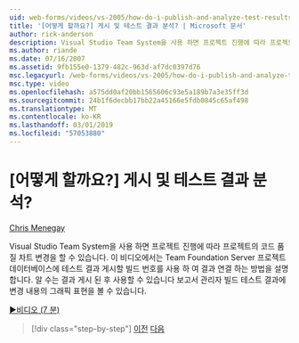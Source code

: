 ```yaml
---
uid: web-forms/videos/vs-2005/how-do-i-publish-and-analyze-test-results
title: '[어떻게 할까요?] 게시 및 테스트 결과 분석? | Microsoft 문서'
author: rick-anderson
description: Visual Studio Team System을 사용 하면 프로젝트 진행에 따라 프로젝트의 코드 품질 차트 변경을 할 수 있습니다. 이 비디오는 publ. 하는 방법에 지침을 제공...
ms.author: riande
ms.date: 07/16/2007
ms.assetid: 9fb155e0-1379-482c-963d-af7dc0397d76
msc.legacyurl: /web-forms/videos/vs-2005/how-do-i-publish-and-analyze-test-results
msc.type: video
ms.openlocfilehash: a575dd0af20bb1565606c93e5a189b7a3e35ff3d
ms.sourcegitcommit: 24b1f6decbb17bb22a45166e5fdb0845c65af498
ms.translationtype: MT
ms.contentlocale: ko-KR
ms.lasthandoff: 03/01/2019
ms.locfileid: "57053880"
---
```

<a name="how-do-i-publish-and-analyze-test-results"></a>[어떻게 할까요?] 게시 및 테스트 결과 분석?
====================
[Chris Menegay](https://twitter.com/CMenegay)

Visual Studio Team System을 사용 하면 프로젝트 진행에 따라 프로젝트의 코드 품질 차트 변경을 할 수 있습니다. 이 비디오에서는 Team Foundation Server 프로젝트 데이터베이스에 테스트 결과 게시할 빌드 번호를 사용 하 여 결과 연결 하는 방법을 설명 합니다. 알 수는 결과 게시 된 후 사용할 수 있습니다 보고서 관리자 빌드 테스트 결과에 변경 내용의 그래픽 표현을 볼 수 있습니다.

[&#9654;비디오 (7 분)](https://channel9.msdn.com/Blogs/ASP-NET-Site-Videos/how-do-i-publish-and-analyze-test-results)

> [!div class="step-by-step"]
> [이전](how-do-i-use-generic-tests.md)
> [다음](how-do-i-discover-application-changes-prior-to-deployment.md)
